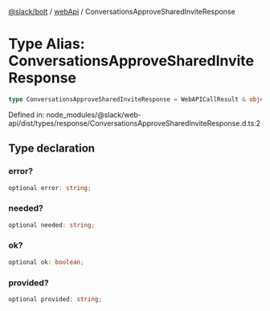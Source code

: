 [@slack/bolt](../../../../index.md) / [webApi](../index.md) / ConversationsApproveSharedInviteResponse

# Type Alias: ConversationsApproveSharedInviteResponse

```ts
type ConversationsApproveSharedInviteResponse = WebAPICallResult & object;
```

Defined in: node\_modules/@slack/web-api/dist/types/response/ConversationsApproveSharedInviteResponse.d.ts:2

## Type declaration

### error?

```ts
optional error: string;
```

### needed?

```ts
optional needed: string;
```

### ok?

```ts
optional ok: boolean;
```

### provided?

```ts
optional provided: string;
```
